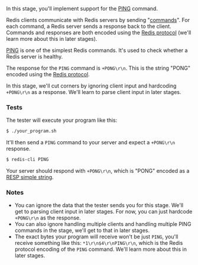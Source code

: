 In this stage, you'll implement support for the [PING](https://redis.io/commands/ping) command.

Redis clients communicate with Redis servers by sending "[commands](https://redis.io/commands/)". For each command, a Redis server sends a response back to the client.
Commands and responses are both encoded using the [Redis protocol](https://redis.io/topics/protocol) (we'll learn more about this in later stages).

[PING](https://redis.io/commands/ping/) is one of the simplest Redis commands. It's used to check whether a Redis server is healthy.

The response for the `PING` command is `+PONG\r\n`. This is the string "PONG" encoded using the [Redis protocol](https://redis.io/docs/latest/develop/reference/protocol-spec).

In this stage, we'll cut corners by ignoring client input and hardcoding `+PONG\r\n` as a response. We'll learn to parse client input in later stages.

### Tests

The tester will execute your program like this:

```bash
$ ./your_program.sh
```

It'll then send a `PING` command to your server and expect a `+PONG\r\n` response.

```bash
$ redis-cli PING
```

Your server should respond with `+PONG\r\n`, which is "PONG" encoded as a [RESP simple string](https://redis.io/docs/latest/develop/reference/protocol-spec/#simple-strings).

### Notes

- You can ignore the data that the tester sends you for this stage. We'll get to parsing
client input in later stages. For now, you can just hardcode `+PONG\r\n` as the response.
- You can also ignore handling multiple clients and handling multiple PING commands in the stage, we'll get to that in later stages.
- The exact bytes your program will receive won't be just `PING`, you'll receive something like this: `*1\r\n$4\r\nPING\r\n`,
which is the Redis protocol encoding of the `PING` command. We'll learn more about this in later stages.